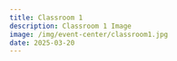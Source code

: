 ```yaml
---
title: Classroom 1
description: Classroom 1 Image
image: /img/event-center/classroom1.jpg
date: 2025-03-20
---
```


